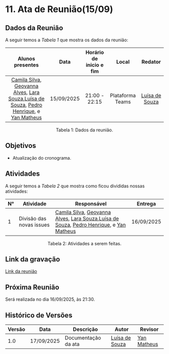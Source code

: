 # 11. Ata de Reunião(15/09)

## Dados da Reunião

A seguir temos a <i>Tabela 1</i> que mostra os dados da reunião:

| Alunos presentes  |  Data    | Horário de inicio e fim |  Local  | Redator |
| :--------------------------------------------------------------------------------------: | :--------: | :---------------------: | :--------------: | :--------------: |
|[Camila Silva](https://github.com/CamilaSilvaC), [Geovanna Alves](https://github.com/GeovannaUmbelino), [Lara Souza](https://github.com/mel14-hub),[Luísa de Souza](https://github.com/luisa12ll), [Pedro Henrique](https://github.com/pedrohpsantos), e [Yan Matheus](https://github.com/Yanmatheus0812) | 15/09/2025 |      21:00 - 22:15      | Plataforma Teams | [Luísa de Souza](https://github.com/luisa12ll)|

<figcaption align="center">Tabela 1: Dados da reunião.</figcaption>

## Objetivos

- Atualização do cronograma.

## Atividades

A seguir temos a <i>Tabela 2</i> que mostra como ficou divididas nossas atividades:

| N°| Atividade | Responsável | Entrega |
| ---- | ---- | ---- | ----| 
| 1 | Divisão das novas issues | [Camila Silva](https://github.com/CamilaSilvaC), [Geovanna Alves](https://github.com/GeovannaUmbelino), [Lara Souza](https://github.com/mel14-hub),[Luísa de Souza](https://github.com/luisa12ll), [Pedro Henrique](https://github.com/pedrohpsantos), e [Yan Matheus](https://github.com/Yanmatheus0812) | 16/09/2025 |

<figcaption align="center">Tabela 2: Atividades a serem feitas.</figcaption>

## Link da gravação

[Link da reunião](https://www.youtube.com/watch?v=WAC_FS6Scv0&list=PLLWUvFk-8eapL5FB6mMvY3y0y_tqLEXji&index=10)

## Próxima Reunião

Será realizada no dia 16/09/2025, às 21:30.

## Histórico de Versões


| Versão | Data       | Descrição           | Autor                                                      | Revisor                                                 |
|--------|------------|--------------------|------------------------------------------------------------|----------------------------------------------------------|
| 1.0    | 17/09/2025 | Documentação da ata | [Luísa de Souza](https://github.com/luisa12ll)            | [Yan Matheus](https://github.com/Yanmatheus0812)  |



